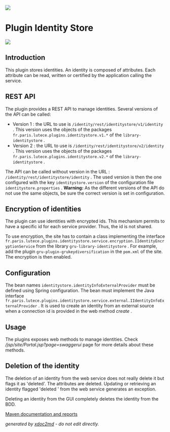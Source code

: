![](https://dev.lutece.paris.fr/jenkins/buildStatus/icon?job=gru-plugin-identitystore-deploy)
# Plugin Identity Store

![](https://dev.lutece.paris.fr/plugins/plugin-identitystore/images/identitystore.png)

## Introduction

This plugin stores identities. An identity is composed of attributes. Each attribute can be read, written or certified by the application calling the service.

## REST API

The plugin provides a REST API to manage identities. Several versions of the API can be called:
 
* Version 1 : the URL to use is `/identity/rest/identitystore/v1/identity` . This version uses the objects of the packages `fr.paris.lutece.plugins.identitystore.v1.*` of the `library-identitystore` .
* Version 2 : the URL to use is `/identity/rest/identitystore/v2/identity` . This version uses the objects of the packages `fr.paris.lutece.plugins.identitystore.v2.*` of the `library-identitystore` .


The API can be called without version in the URL : `/identity/rest/identitystore/identity` . The used version is then the one configured with the key `identitystore.version` of the configuration file `identitystore.properties` . **Warning:** As the different versions of the API do not use the same objects, be sure the correct version is set in configuration.

## Encryption of identities

The plugin can use identities with encrypted ids. This mechanism permits to have a specific id for each service provider. Thus, the id is not shared.

To use encryption, the site has to contain a class implementing the interface `fr.paris.lutece.plugins.identitystore.service.encryption.IIdentityEncryptionService` from the library `gru-library-identitystore` . For example, add the plugin `gru-plugin-grukeydiversification` in the `pom.xml` of the site. The encryption is then enabled.

## Configuration

The bean names `identitystore.identityInfoExternalProvider` must be defined using Spring configuration. The bean must implement the Java interface `fr.paris.lutece.plugins.identitystore.service.external.IIdentityInfoExternalProvider` . It is used to create an identity from an external source when a connection id is provided in the web method *create* .

## Usage

The plugins exposes web methods to manage identities. Check */jsp/site/Portal.jsp?page=swaggerui* page for more details about these methods.

## Deletion of the identity

The deletion of an identity from the web service does not really delete it but flags it as 'deleted'. The attributes are deleted. Updating or retrieving an identity flagged 'deleted ' from the web service generates an exception.

Deleting an identity from the GUI completely deletes the identity from the BDD.


[Maven documentation and reports](https://dev.lutece.paris.fr/plugins/plugin-identitystore/)



 *generated by [xdoc2md](https://github.com/lutece-platform/tools-maven-xdoc2md-plugin) - do not edit directly.*